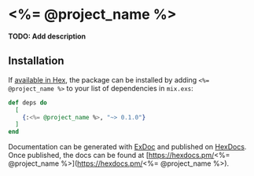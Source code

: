 # <%= @project_name %>

**TODO: Add description**

## Installation

If [available in Hex](https://hex.pm/docs/publish), the package can be installed
by adding `<%= @project_name %>` to your list of dependencies in `mix.exs`:

```elixir
def deps do
  [
    {:<%= @project_name %>, "~> 0.1.0"}
  ]
end
```

Documentation can be generated with [ExDoc](https://github.com/elixir-lang/ex_doc)
and published on [HexDocs](https://hexdocs.pm). Once published, the docs can
be found at [https://hexdocs.pm/<%= @project_name %>](https://hexdocs.pm/<%= @project_name %>).


